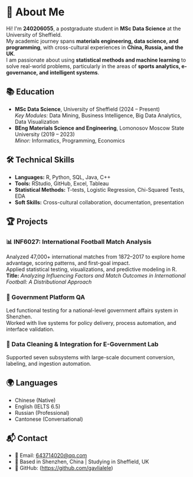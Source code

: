 # 👤 About Me

Hi! I'm **240206055**, a postgraduate student in **MSc Data Science** at the University of Sheffield.  
My academic journey spans **materials engineering, data science, and programming**, with cross-cultural experiences in **China, Russia, and the UK**.  
I am passionate about using **statistical methods and machine learning** to solve real-world problems, particularly in the areas of **sports analytics, e-governance, and intelligent systems**.

## 📚 Education

- **MSc Data Science**, University of Sheffield (2024 – Present)  
  *Key Modules:* Data Mining, Business Intelligence, Big Data Analytics, Data Visualization  
- **BEng Materials Science and Engineering**, Lomonosov Moscow State University (2019 – 2023)  
  *Minor:* Informatics, Programming, Economics

## 🛠️ Technical Skills

- **Languages:** R, Python, SQL, Java, C++  
- **Tools:** RStudio, GitHub, Excel, Tableau  
- **Statistical Methods:** T-tests, Logistic Regression, Chi-Squared Tests, EDA  
- **Soft Skills:** Cross-cultural collaboration, documentation, presentation

## 🏆 Projects

### 📊 INF6027: International Football Match Analysis
Analyzed 47,000+ international matches from 1872–2017 to explore home advantage, scoring patterns, and first-goal impact.  
Applied statistical testing, visualizations, and predictive modeling in R.  
**Title:** *Analyzing Influencing Factors and Match Outcomes in International Football: A Distributional Approach*

### 🧪 Government Platform QA
Led functional testing for a national-level government affairs system in Shenzhen.  
Worked with live systems for policy delivery, process automation, and interface validation.

### 🧹 Data Cleaning & Integration for E-Government Lab
Supported seven subsystems with large-scale document conversion, labeling, and ingestion automation.

## 🌍 Languages

- Chinese (Native)  
- English (IELTS 6.5)  
- Russian (Professional)  
- Cantonese (Conversational)

## 📬 Contact

- 📧 Email: 643714020@qq.com  
- 📍 Based in Shenzhen, China | Studying in Sheffield, UK  
- 🔗 GitHub: (https://github.com/gavlialele) 

